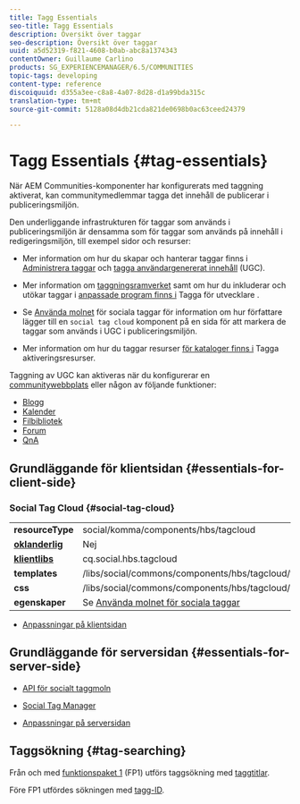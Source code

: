 ```yaml
---
title: Tagg Essentials
seo-title: Tagg Essentials
description: Översikt över taggar
seo-description: Översikt över taggar
uuid: a5d52319-f821-4608-b0ab-abc8a1374343
contentOwner: Guillaume Carlino
products: SG_EXPERIENCEMANAGER/6.5/COMMUNITIES
topic-tags: developing
content-type: reference
discoiquuid: d355a3ee-c8a8-4a07-8d28-d1a99bda315c
translation-type: tm+mt
source-git-commit: 5128a08d4db21cda821de0698b0ac63ceed24379

---
```



# Tagg Essentials {#tag-essentials}

När AEM Communities-komponenter har konfigurerats med taggning aktiverat, kan communitymedlemmar tagga det innehåll de publicerar i publiceringsmiljön.

Den underliggande infrastrukturen för taggar som används i publiceringsmiljön är densamma som för taggar som används på innehåll i redigeringsmiljön, till exempel sidor och resurser:

* Mer information om hur du skapar och hanterar taggar finns i [Administrera taggar](../../help/sites-administering/tags.md) och [tagga användargenererat innehåll](tag-ugc.md) (UGC).

* Mer information om [taggningsramverket](../../help/sites-developing/tags.md) samt om hur du inkluderar och utökar taggar i [anpassade program finns i](../../help/sites-developing/framework.md) Tagga för utvecklare [](../../help/sites-developing/building.md).

* Se [Använda molnet](tagcloud.md) för sociala taggar för information om hur författare lägger till en `social tag cloud` komponent på en sida för att markera de taggar som används i UGC i publiceringsmiljön.

* Mer information om hur du taggar resurser [för kataloger finns i](tag-resources.md) Tagga aktiveringsresurser.

Taggning av UGC kan aktiveras när du konfigurerar en [communitywebbplats](sites-console.md#tagging) eller någon av följande funktioner:

* [Blogg](blog-feature.md)
* [Kalender](calendar.md)
* [Filbibliotek](file-library.md)
* [Forum](forum.md)
* [QnA](working-with-qna.md)

## Grundläggande för klientsidan {#essentials-for-client-side}

### Social Tag Cloud {#social-tag-cloud}

<table>
 <tbody>
  <tr>
   <td> <strong>resourceType</strong></td>
   <td>social/komma/components/hbs/tagcloud</td>
  </tr>
  <tr>
   <td> <a href="scf.md#add-or-include-a-communities-component"><strong>oklanderlig</strong></a></td>
   <td>Nej</td>
  </tr>
  <tr>
   <td> <a href="clientlibs.md"><strong>klientlibs</strong></a></td>
   <td>cq.social.hbs.tagcloud</td>
  </tr>
  <tr>
   <td> <strong>templates</strong></td>
   <td> /libs/social/commons/components/hbs/tagcloud/tagcloud.hbs<br /> </td>
  </tr>
  <tr>
   <td> <strong>css</strong></td>
   <td> /libs/social/commons/components/hbs/tagcloud/clientlibs/tagcloud.css</td>
  </tr>
  <tr>
   <td><strong>egenskaper</strong></td>
   <td>Se <a href="tagcloud.md">Använda molnet för sociala taggar</a></td>
  </tr>
 </tbody>
</table>

* [Anpassningar på klientsidan](client-customize.md)

## Grundläggande för serversidan {#essentials-for-server-side}

* [API för socialt taggmoln](https://helpx.adobe.com/experience-manager/6-5/sites/developing/using/reference-materials/javadoc/com/adobe/cq/social/commons/tagcloud/api/package-summary.html)

* [Social Tag Manager](https://helpx.adobe.com/experience-manager/6-5/sites/developing/using/reference-materials/javadoc/com/adobe/cq/social/commons/tagging/package-summary.html)

* [Anpassningar på serversidan](server-customize.md)

## Taggsökning {#tag-searching}

Från och med [funktionspaket 1](deploy-communities.md#latestfeaturepack) (FP1) utförs taggsökning med [taggtitlar](../../help/sites-developing/framework.md#tag-characteristics).

Före FP1 utfördes sökningen med [tagg-ID](../../help/sites-developing/framework.md#tagid).
